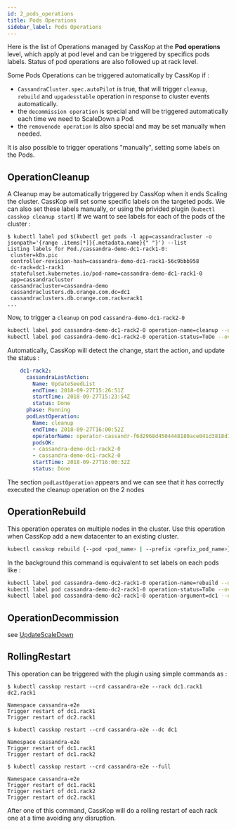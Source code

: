 ```yaml
---
id: 2_pods_operations
title: Pods Operations
sidebar_label: Pods Operations
---
```


Here is the list of Operations managed by CassKop at the **Pod operations** level, which apply at pod level and can be triggered by specifics pods labels. Status of pod operations are also followed up at rack level.

Some Pods Operations can be triggered automatically by CassKop if :

- `CassandraCluster.spec.autoPilot` is true, that will trigger `cleanup`, `rebuild` and `upgadesstable` operation in
  response to cluster events automatically.
- the `decommission operation` is special and will be triggered automatically each time we need to ScaleDown a Pod.
- the `removenode operation` is also special and may be set manually when needed.

It is also possible to trigger operations "manually", setting some labels on the Pods.

## OperationCleanup

A Cleanup may be automatically triggered by CassKop when it ends Scaling the cluster.
CassKop will set some specific labels on the targeted pods.
We can also set these labels manually, or using the privided plugin (`kubectl casskop cleanup start`)
If we want to see labels for each of the pods of the cluster :

```console
$ kubectl label pod $(kubectl get pods -l app=cassandracluster -o jsonpath='{range .items[*]}{.metadata.name}{" "}') --list
Listing labels for Pod./cassandra-demo-dc1-rack1-0:
 cluster=k8s.pic
 controller-revision-hash=cassandra-demo-dc1-rack1-56c9bbb958
 dc-rack=dc1-rack1
 statefulset.kubernetes.io/pod-name=cassandra-demo-dc1-rack1-0
 app=cassandracluster
 cassandracluster=cassandra-demo
 cassandraclusters.db.orange.com.dc=dc1
 cassandraclusters.db.orange.com.rack=rack1
...
```

Now, to trigger a `cleanup` on pod `cassandra-demo-dc1-rack2-0`

```bash
kubectl label pod cassandra-demo-dc1-rack2-0 operation-name=cleanup --overwrite
kubectl label pod cassandra-demo-dc1-rack2-0 operation-status=ToDo --overwrite
```

Automatically, CassKop will detect the change, start the action, and update the status :

```yaml
    dc1-rack2:
      cassandraLastAction:
        Name: UpdateSeedList
        endTime: 2018-09-27T15:26:51Z
        startTime: 2018-09-27T15:23:54Z
        status: Done
      phase: Running
      podLastOperation:
        Name: cleanup
        endTime: 2018-09-27T16:00:52Z
        operatorName: operator-cassandr-f6d2968d4504448180ace041d3818d10-799dbb4zqss8
        podsOK:
        - cassandra-demo-dc1-rack2-0
        - cassandra-demo-dc1-rack2-0
        startTime: 2018-09-27T16:00:32Z
        status: Done
```

The section `podLastOperation` appears and we can see that it has correctly executed the cleanup operation on the 2
nodes

## OperationRebuild

This operation operates on multiple nodes in the cluster. Use this operation when CassKop add a new datacenter to an
existing cluster.

```bash
kubectl casskop rebuild {--pod <pod_name> | --prefix <prefix_pod_name>} <from-dc_name>
```

In the background this command is equivalent to set labels on each pods like :

```bash
kubectl label pod cassandra-demo-dc2-rack1-0 operation-name=rebuild --overwrite
kubectl label pod cassandra-demo-dc2-rack1-0 operation-status=ToDo --overwrite
kubectl label pod cassandra-demo-dc2-rack1-0 operation-argument=dc1 --overwrite
```

## OperationDecommission

see [UpdateScaleDown](/casskop/docs/5_operations/1_cluster_operations#updatescaledown)

## RollingRestart

This operation can be triggered with the plugin using simple commands as :

```console
$ kubectl casskop restart --crd cassandra-e2e --rack dc1.rack1 dc2.rack1

Namespace cassandra-e2e
Trigger restart of dc1.rack1
Trigger restart of dc2.rack1

$ kubectl casskop restart --crd cassandra-e2e --dc dc1

Namespace cassandra-e2e
Trigger restart of dc1.rack1
Trigger restart of dc1.rack2

$ kubectl casskop restart --crd cassandra-e2e --full

Namespace cassandra-e2e
Trigger restart of dc1.rack1
Trigger restart of dc1.rack2
Trigger restart of dc2.rack1
```

After one of this command, CassKop will do a rolling restart of each rack one at a time avoiding any disruption.

